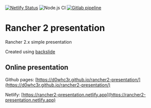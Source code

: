 [![Netlify Status](https://api.netlify.com/api/v1/badges/0fb73ca9-6600-4396-bfd2-9ee1d427fe00/deploy-status)](https://app.netlify.com/sites/rancher2-presentation/deploys)
![Node.js CI](https://github.com/d0whc3r/rancher2-presentation/workflows/Node.js%20CI/badge.svg)
[![Gitlab pipeline](https://gitlab.com/jfornies_mrmilu/rancher-presentation/badges/master/pipeline.svg)](https://gitlab.com/jfornies_mrmilu/rancher-presentation/-/pipelines)

# Rancher 2 presentation

Rancher 2.x simple presentation

Created using [backslide](https://github.com/sinedied/backslide)

## Online presentation

Github pages: [https://d0whc3r.github.io/rancher2-presentation/](https://d0whc3r.github.io/rancher2-presentation/)

Netlify: [https://rancher2-presentation.netlify.app](https://rancher2-presentation.netlify.app)
